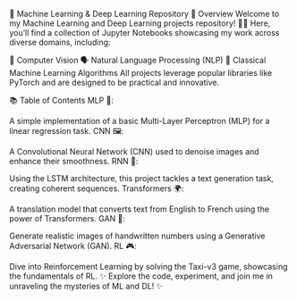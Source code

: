 🚀 Machine Learning & Deep Learning Repository
🌟 Overview
Welcome to my Machine Learning and Deep Learning projects repository! 🧠✨
Here, you’ll find a collection of Jupyter Notebooks showcasing my work across diverse domains, including:

🎨 Computer Vision
🗣️ Natural Language Processing (NLP)
🔢 Classical Machine Learning Algorithms
All projects leverage popular libraries like PyTorch and are designed to be practical and innovative.

📚 Table of Contents
MLP 🧮:

A simple implementation of a basic Multi-Layer Perceptron (MLP) for a linear regression task.
CNN 🖼️:

A Convolutional Neural Network (CNN) used to denoise images and enhance their smoothness.
RNN 📝:

Using the LSTM architecture, this project tackles a text generation task, creating coherent sequences.
Transformers 🌍:

A translation model that converts text from English to French using the power of Transformers.
GAN 🔢:

Generate realistic images of handwritten numbers using a Generative Adversarial Network (GAN).
RL 🎮:

Dive into Reinforcement Learning by solving the Taxi-v3 game, showcasing the fundamentals of RL.
✨ Explore the code, experiment, and join me in unraveling the mysteries of ML and DL! ✨

